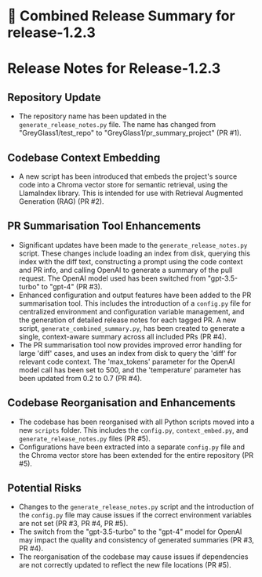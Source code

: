 # 🚀 Combined Release Summary for release-1.2.3

# Release Notes for Release-1.2.3

## Repository Update
- The repository name has been updated in the `generate_release_notes.py` file. The name has changed from "GreyGlass1/test_repo" to "GreyGlass1/pr_summary_project" (PR #1).

## Codebase Context Embedding
- A new script has been introduced that embeds the project's source code into a Chroma vector store for semantic retrieval, using the LlamaIndex library. This is intended for use with Retrieval Augmented Generation (RAG) (PR #2).

## PR Summarisation Tool Enhancements
- Significant updates have been made to the `generate_release_notes.py` script. These changes include loading an index from disk, querying this index with the diff text, constructing a prompt using the code context and PR info, and calling OpenAI to generate a summary of the pull request. The OpenAI model used has been switched from "gpt-3.5-turbo" to "gpt-4" (PR #3).
- Enhanced configuration and output features have been added to the PR summarisation tool. This includes the introduction of a `config.py` file for centralized environment and configuration variable management, and the generation of detailed release notes for each tagged PR. A new script, `generate_combined_summary.py`, has been created to generate a single, context-aware summary across all included PRs (PR #4).
- The PR summarisation tool now provides improved error handling for large 'diff' cases, and uses an index from disk to query the 'diff' for relevant code context. The 'max_tokens' parameter for the OpenAI model call has been set to 500, and the 'temperature' parameter has been updated from 0.2 to 0.7 (PR #4).

## Codebase Reorganisation and Enhancements
- The codebase has been reorganised with all Python scripts moved into a new `scripts` folder. This includes the `config.py`, `context_embed.py`, and `generate_release_notes.py` files (PR #5).
- Configurations have been extracted into a separate `config.py` file and the Chroma vector store has been extended for the entire repository (PR #5).

## Potential Risks
- Changes to the `generate_release_notes.py` script and the introduction of the `config.py` file may cause issues if the correct environment variables are not set (PR #3, PR #4, PR #5).
- The switch from the "gpt-3.5-turbo" to the "gpt-4" model for OpenAI may impact the quality and consistency of generated summaries (PR #3, PR #4).
- The reorganisation of the codebase may cause issues if dependencies are not correctly updated to reflect the new file locations (PR #5).